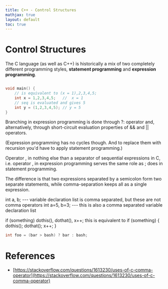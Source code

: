 ```yaml
---
title: C++ - Control Structures
mathjax: true
layout: default
toc: true
---
```


# Control Structures



The C language (as well as C++) is historically a mix of two completely different programming styles,
**statement programming** and **expression programming**.

```cpp 

void main() {
    // is equivalent to (x = 1),2,3,4,5;
    int x = 1,2,3,4,5;   //  x = 1
    // seq is evaluated and gives 5
    int y = (1,2,3,4,5); // y = 5
}

```



Branching in expression programming is done through ?: operator and, alternatively,
 through short-circuit evaluation properties of && and || operators. 


 (Expression programming has no cycles though. And to replace them with recursion you'd 
 have to apply statement programming.)




Operator , in nothing else than a separator of sequential expressions in C, i.e. operator ,
 in expression programming serves the same role as ; does in statement programming.


The difference is that two expressions separated by a semicolon form two separate statements, 
while comma-separation keeps all as a single expression. 

int a, b; --- variable declaration list is comma separated, but these are not comma operators
int a=5, b=3; --- this is also a comma separated variable declaration list



if (something) dothis(), dothat(), x++;
this is equivalent to
if (something) { dothis(); dothat(); x++; }







```cpp
int foo = (bar > bash) ? bar : bash;
```



# References

*  [https://stackoverflow.com/questions/1613230/uses-of-c-comma-operator](https://stackoverflow.com/questions/1613230/uses-of-c-comma-operator)